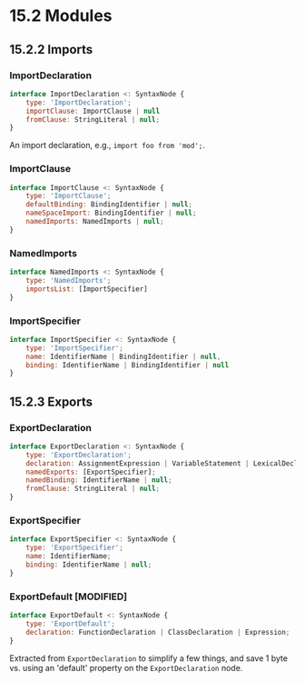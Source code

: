 # 15.2 Modules

## 15.2.2 Imports

### ImportDeclaration

```js
interface ImportDeclaration <: SyntaxNode {
    type: 'ImportDeclaration';
    importClause: ImportClause | null
    fromClause: StringLiteral | null;
}
```
An import declaration, e.g., `import foo from 'mod';`.

### ImportClause

```js
interface ImportClause <: SyntaxNode {
    type: 'ImportClause';
    defaultBinding: BindingIdentifier | null;
    nameSpaceImport: BindingIdentifier | null;
    namedImports: NamedImports | null;
}
```

### NamedImports

```js
interface NamedImports <: SyntaxNode {
    type: 'NamedImports';
    importsList: [ImportSpecifier]
}
```

### ImportSpecifier

```js
interface ImportSpecifier <: SyntaxNode {
    type: 'ImportSpecifier';
    name: IdentifierName | BindingIdentifier | null,
    binding: IdentifierName | BindingIdentifier | null
}
```

## 15.2.3 Exports

### ExportDeclaration

```js
interface ExportDeclaration <: SyntaxNode {
    type: 'ExportDeclaration';
    declaration: AssignmentExpression | VariableStatement | LexicalDeclaration | FunctionDeclaration | ClassDeclaration | null;
    namedExports: [ExportSpecifier];
    namedBinding: IdentifierName | null;
    fromClause: StringLiteral | null;
}
```
  ### ExportSpecifier

```js
interface ExportSpecifier <: SyntaxNode {
    type: 'ExportSpecifier';
    name: IdentifierName;
    binding: IdentifierName | null;
}
```

### ExportDefault [MODIFIED]

```js
interface ExportDefault <: SyntaxNode {
    type: 'ExportDefault';
    declaration: FunctionDeclaration | ClassDeclaration | Expression;
}
```

Extracted from `ExportDeclaration` to simplify a few things, and save 1 byte vs. using an
'default' property on the `ExportDeclaration` node.
